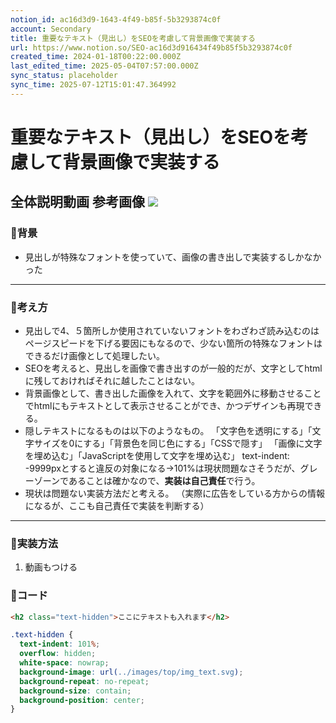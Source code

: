 ```yaml
---
notion_id: ac16d3d9-1643-4f49-b85f-5b3293874c0f
account: Secondary
title: 重要なテキスト（見出し）をSEOを考慮して背景画像で実装する
url: https://www.notion.so/SEO-ac16d3d916434f49b85f5b3293874c0f
created_time: 2024-01-18T00:22:00.000Z
last_edited_time: 2025-05-04T07:57:00.000Z
sync_status: placeholder
sync_time: 2025-07-12T15:01:47.364992
---
```

# 重要なテキスト（見出し）をSEOを考慮して背景画像で実装する

全体説明動画
参考画像
![](https://prod-files-secure.s3.us-west-2.amazonaws.com/d58fe38c-a9d4-4466-aed9-85604b7b2c6d/14ab9552-296c-4564-9154-f0e0b38d1ee6/%E3%82%B9%E3%82%AF%E3%83%AA%E3%83%BC%E3%83%B3%E3%82%B7%E3%83%A7%E3%83%83%E3%83%88_2024-01-18_9.30.35.png?X-Amz-Algorithm=AWS4-HMAC-SHA256&X-Amz-Content-Sha256=UNSIGNED-PAYLOAD&X-Amz-Credential=ASIAZI2LB466RWSOLBXT%2F20250719%2Fus-west-2%2Fs3%2Faws4_request&X-Amz-Date=20250719T070103Z&X-Amz-Expires=3600&X-Amz-Security-Token=IQoJb3JpZ2luX2VjEIX%2F%2F%2F%2F%2F%2F%2F%2F%2F%2FwEaCXVzLXdlc3QtMiJHMEUCIQDNENla7WOW%2FSnbW6Y94jlP44KTrDFmT4DXiW%2B5M0SgUAIgJCkIBBIWkU7zeMCP42AlxvZXg4NrGbVOtMNhRDajspwqiAQInv%2F%2F%2F%2F%2F%2F%2F%2F%2F%2FARAAGgw2Mzc0MjMxODM4MDUiDG%2B1xf%2BilNo6xH0%2BiircA4JHgp8CSf%2Bnf0M8BMlBli07i07Ncp8R1rskHdbm0IMHTFkbLysdHEeciaMzRQVGxKcZaYMdKmSmRJTui%2FyfsYLRmgQByFdPyAKLJTGlyDjzgrdmCeto6Ajz1%2FEPTDYD%2BATWtbYSxxiX1IUY0c6W4VeZYIyAQm1FLzdjCJKJ3uEqQy8XYX7kzuFHyN5vY8gcoW8eV9zGPcI1alddTYjUQCIL91xGJZryZTiGA5ibJXscPSi5w8FS3ncqzOPt7rxMAmN9J6FoEp0qD%2FyoZ3gn1O69wFKwaaLQKSRo062mwk%2B0nNDEk0k8NUQfJAzaY3T%2BgO85F6BQi79dxbU6CHsAJLYHxuqLuMiQogvTmLVyXeg4cpbdc8uVKLC63o%2BD0pqVgT3A3dUqfaFndXOjCJiPTtNd%2BjL250dejhpWEM3f%2F%2Ba%2BcV%2FFuKSfCSFhkXzBbAlm7HPX5X1EX4Fiw4UqcNR4iX4HXUZCZEzC1BZUf4oM%2FcBA9UP8B4x0V5S4GuS0HTlgJpg5%2F0Ku%2FyWIiivVPWLwFONrbCYYAj2V3O8N0ZnCcUa0CW%2Fl%2BbXxs2LuteXOAIb%2BOhRH%2Ff99iJy0qJ96Xr2uom2xM2EcOQFTUEN3m1RqqMKZmBf%2B92%2Fa9DKpNqrOMN3F7MMGOqUB7J6Us6tDvsmwd4MKI5hPlNTA2jKtkAT7s9WgUGTbVLkJr2mesaNys4xHH9%2BBMMRZhiK1ZOsqT%2BjRwHPZRE45ucQ2TCxbgHMfXazt8Yq6VqyyHfhmUOTvr5DHPm5jb%2FihCVmm5r4Fb%2FGqCcl46H0of9T0Mn0T%2B4065EeVsScUTToCBzB5nJb6WsWi%2BvGrWCF3WZk8kLdxgO9MkDVWRHGnWRUSx4KZ&X-Amz-Signature=f42f9a13f9589320a67eca56103934e34d5d224f5d83ecb08ff30e51f5f3bb9a&X-Amz-SignedHeaders=host&x-amz-checksum-mode=ENABLED&x-id=GetObject)
---
### 🔹背景
- 見出しが特殊なフォントを使っていて、画像の書き出しで実装するしかなかった
---
### 🔹考え方
- 見出しで4、５箇所しか使用されていないフォントをわざわざ読み込むのはページスピードを下げる要因にもなるので、少ない箇所の特殊なフォントはできるだけ画像として処理したい。
- SEOを考えると、見出しを画像で書き出すのが一般的だが、文字としてhtmlに残しておければそれに越したことはない。
- 背景画像として、書き出した画像を入れて、文字を範囲外に移動させることでhtmlにもテキストとして表示させることができ、かつデザインも再現できる。
- 隠しテキストになるものは以下のようなもの。
「文字色を透明にする」「文字サイズを0にする」「背景色を同じ色にする」「CSSで隠す」 「画像に文字を埋め込む」「JavaScriptを使用して文字を埋め込む」
text-indent: -9999pxとすると違反の対象になる→101%は現状問題なさそうだが、グレーゾーンであることは確かなので、**実装は自己責任**で行う。
- 現状は問題ない実装方法だと考える。
（実際に広告をしている方からの情報になるが、ここも自己責任で実装を判断する）
---
### 🔹実装方法
1. 動画もつける
### 🔹コード
```html
<h2 class="text-hidden">ここにテキストも入れます</h2>
```
```scss
.text-hidden {
  text-indent: 101%;
  overflow: hidden;
  white-space: nowrap;
  background-image: url(../images/top/img_text.svg);
  background-repeat: no-repeat;
  background-size: contain;
  background-position: center;
}
```